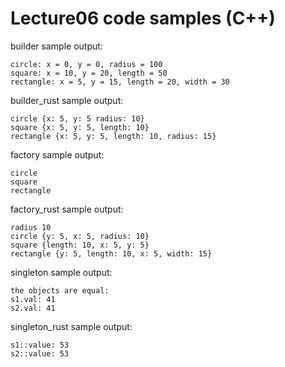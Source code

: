 # Lecture06 code samples (C++)

builder sample output:

```
circle: x = 0, y = 0, radius = 100
square: x = 10, y = 20, length = 50
rectangle: x = 5, y = 15, length = 20, width = 30
```

builder_rust sample output:

```
circle {x: 5, y: 5 radius: 10}
square {x: 5, y: 5, length: 10}
rectangle {x: 5, y: 5, length: 10, radius: 15}
```

factory sample output:

```
circle
square
rectangle
```

factory_rust sample output:

```
radius 10
circle {y: 5, x: 5, radius: 10}
square {length: 10, x: 5, y: 5}
rectangle {y: 5, length: 10, x: 5, width: 15}
```

singleton sample output:

```
the objects are equal: 
s1.val: 41
s2.val: 41
```

singleton_rust sample output:

```
s1::value: 53
s2::value: 53
```